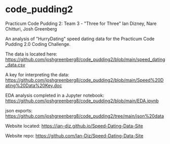 # code_pudding2
Practicum Code Pudding 2: Team 3 - "Three for Three"
Ian Dizney, Nare Chitturi, Josh Greenberg

An analysis of "HurryDating" speed dating data for the Practicum Code Pudding 2.0 Coding Challenge.

The data is located here: https://github.com/joshgreenberg8/code_pudding2/blob/main/speed_dating_data.csv

A key for interpreting the data: https://github.com/joshgreenberg8/code_pudding2/blob/main/Speed%20Dating%20Data%20Key.doc

EDA analysis completed in a Jupyter notebook: https://github.com/joshgreenberg8/code_pudding2/blob/main/EDA.ipynb

json exports: https://github.com/joshgreenberg8/code_pudding2/tree/main/json%20data

Website located: https://ian-diz.github.io/Speed-Dating-Data-Site

Website repo: https://github.com/Ian-Diz/Speed-Dating-Data-Site
